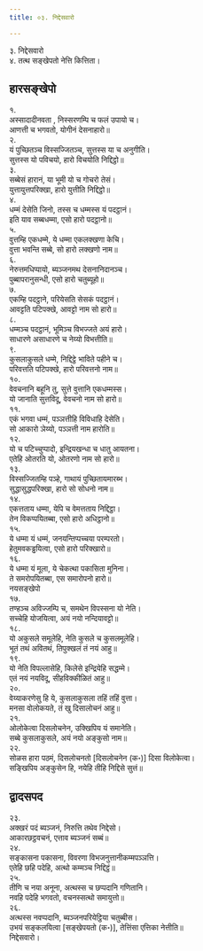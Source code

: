 ```yaml
---
title: ०३. निद्देसवारो

---
```

३. निद्देसवारो  
४. तत्थ सङ्खेपतो नेत्ति कित्तिता।  


## हारसङ्खेपो

१.  
अस्सादादीनवता , निस्सरणम्पि च फलं उपायो च।  
आणत्ती च भगवतो, योगीनं देसनाहारो॥  
२.  
यं पुच्छितञ्च विस्सज्जितञ्च, सुत्तस्स या च अनुगीति।  
सुत्तस्स यो पविचयो, हारो विचयोति निद्दिट्ठो॥  
३.  
सब्बेसं हारानं, या भूमी यो च गोचरो तेसं।  
युत्तायुत्तपरिक्खा, हारो युत्तीति निद्दिट्ठो॥  
४.  
धम्मं देसेति जिनो, तस्स च धम्मस्स यं पदट्ठानं।  
इति याव सब्बधम्मा, एसो हारो पदट्ठानो॥  
५.  
वुत्तम्हि एकधम्मे, ये धम्मा एकलक्खणा केचि।  
वुत्ता भवन्ति सब्बे, सो हारो लक्खणो नाम॥  
६.  
नेरुत्तमधिप्पायो, ब्यञ्जनमथ देसनानिदानञ्च।  
पुब्बापरानुसन्धी, एसो हारो चतुब्यूहो॥  
७.  
एकम्हि पदट्ठाने, परियेसति सेसकं पदट्ठानं।  
आवट्टति पटिपक्खे, आवट्टो नाम सो हारो॥  
८.  
धम्मञ्च पदट्ठानं, भूमिञ्च विभज्जते अयं हारो।  
साधारणे असाधारणे च नेय्यो विभत्तीति॥  
९.  
कुसलाकुसले धम्मे, निद्दिट्ठे भाविते पहीने च।  
परिवत्तति पटिपक्खे, हारो परिवत्तनो नाम॥  
१०.  
वेवचनानि बहूनि तु, सुत्ते वुत्तानि एकधम्मस्स।  
यो जानाति सुत्तविदू, वेवचनो नाम सो हारो॥  
११.  
एकं भगवा धम्मं, पञ्ञत्तीहि विविधाहि देसेति।  
सो आकारो ञेय्यो, पञ्ञत्ती नाम हारोति॥  
१२.  
यो च पटिच्चुप्पादो, इन्द्रियखन्धा च धातु आयतना।  
एतेहि ओतरति यो, ओतरणो नाम सो हारो॥  
१३.  
विस्सज्जितम्हि पञ्हे, गाथायं पुच्छितायमारब्भ।  
सुद्धासुद्धपरिक्खा, हारो सो सोधनो नाम॥  
१४.  
एकत्तताय धम्मा, येपि च वेमत्तताय निद्दिट्ठा।  
तेन विकप्पयितब्बा, एसो हारो अधिट्ठानो॥  
१५.  
ये धम्मा यं धम्मं, जनयन्तिप्पच्चया परम्परतो।  
हेतुमवकड्ढयित्वा, एसो हारो परिक्खारो॥  
१६.  
ये धम्मा यं मूला, ये चेकत्था पकासिता मुनिना।  
ते समरोपयितब्बा, एस समारोपनो हारो॥  
नयसङ्खेपो  
१७.  
तण्हञ्च अविज्जम्पि च, समथेन विपस्सना यो नेति।  
सच्चेहि योजयित्वा, अयं नयो नन्दियावट्टो॥  
१८.  
यो अकुसले समूलेहि, नेति कुसले च कुसलमूलेहि।  
भूतं तथं अवितथं, तिपुक्खलं तं नयं आहु॥  
१९.  
यो नेति विपल्लासेहि, किलेसे इन्द्रियेहि सद्धम्मे।  
एतं नयं नयविदू, सीहविक्कीळितं आहु॥  
२०.  
वेय्याकरणेसु हि ये, कुसलाकुसला तहिं तहिं वुत्ता।  
मनसा वोलोकयते, तं खु दिसालोचनं आहु॥  
२१.  
ओलोकेत्वा दिसलोचनेन, उक्खिपिय यं समानेति।  
सब्बे कुसलाकुसले, अयं नयो अङ्कुसो नाम॥  
२२.  
सोळस हारा पठमं, दिसलोचनतो [दिसलोचनेन (क॰)] दिसा विलोकेत्वा।  
सङ्खिपिय अङ्कुसेन हि, नयेहि तीहि निद्दिसे सुत्तं॥  


## द्वादसपद

२३.  
अक्खरं पदं ब्यञ्जनं, निरुत्ति तथेव निद्देसो।  
आकारछट्ठवचनं, एत्ताव ब्यञ्जनं सब्बं॥  
२४.  
सङ्कासना पकासना, विवरणा विभजनुत्तानीकम्मपञ्ञत्ति।  
एतेहि छहि पदेहि, अत्थो कम्मञ्च निद्दिट्ठं॥  
२५.  
तीणि च नया अनूना, अत्थस्स च छप्पदानि गणितानि।  
नवहि पदेहि भगवतो, वचनस्सत्थो समायुत्तो॥  
२६.  
अत्थस्स नवप्पदानि, ब्यञ्जनपरियेट्ठिया चतुब्बीस।  
उभयं सङ्कलयित्वा [सङ्खेपयतो (क॰)], तेत्तिंसा एत्तिका नेत्तीति॥  
निद्देसवारो।  